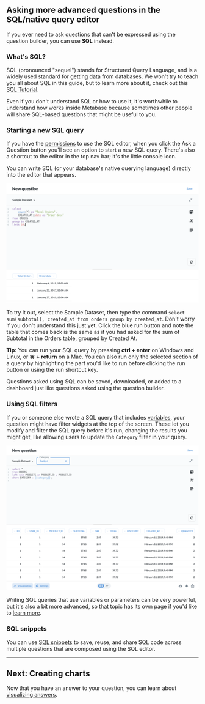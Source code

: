 ## Asking more advanced questions in the SQL/native query editor

If you ever need to ask questions that can't be expressed using the question builder, you can use **SQL** instead.

### What's SQL?

SQL (pronounced "sequel") stands for Structured Query Language, and is a widely used standard for getting data from databases. We won't try to teach you all about SQL in this guide, but to learn more about it, check out this [SQL Tutorial](http://www.w3schools.com/sql/default.asp).

Even if you don't understand SQL or how to use it, it's worthwhile to understand how works inside Metabase because sometimes other people will share SQL-based questions that might be useful to you.

### Starting a new SQL query

If you have the [permissions](../administration-guide/05-setting-permissions.md) to use the SQL editor, when you click the Ask a Question button you'll see an option to start a new SQL query. There's also a shortcut to the editor in the top nav bar; it's the little console icon.

You can write SQL (or your database's native querying language) directly into the editor that appears.

![SQL editor](images/SQLInterface.png)

To try it out, select the Sample Dataset, then type the command `select sum(subtotal), created_at from orders group by created_at`. Don't worry if you don't understand this just yet. Click the blue run button and note the table that comes back is the same as if you had asked for the sum of Subtotal in the Orders table, grouped by Created At.

**Tip:** You can run your SQL query by pressing **ctrl + enter** on Windows and Linux, or **⌘ + return** on a Mac. You can also run only the selected section of a query by highlighting the part you'd like to run before clicking the run button or using the run shortcut key.

Questions asked using SQL can be saved, downloaded, or added to a dashboard just like questions asked using the question builder.

### Using SQL filters

If you or someone else wrote a SQL query that includes [variables](13-sql-parameters.md), your question might have filter widgets at the top of the screen. These let you modify and filter the SQL query before it's run, changing the results you might get, like allowing users to update the `Category` filter in your query.

![SQL filter](images/SQL-filter-widget.png)

Writing SQL queries that use variables or parameters can be very powerful, but it's also a bit more advanced, so that topic has its own page if you'd like to [learn more](13-sql-parameters.md).


### SQL snippets

You can use [SQL snippets](sql-snippets.md) to save, reuse, and share SQL code across multiple questions that are composed using the SQL editor.

---

## Next: Creating charts

Now that you have an answer to your question, you can learn about [visualizing answers](05-visualizing-results.md).

